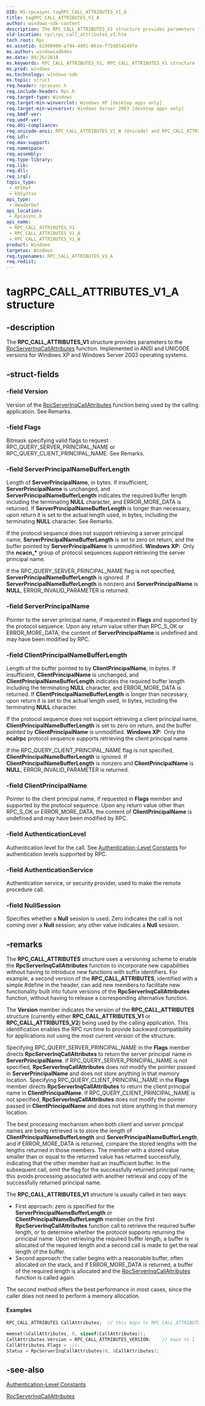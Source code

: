 ```yaml
---
UID: NS:rpcasync.tagRPC_CALL_ATTRIBUTES_V1_A
title: tagRPC_CALL_ATTRIBUTES_V1_A
author: windows-sdk-content
description: The RPC_CALL_ATTRIBUTES_V1 structure provides parameters to the RpcServerInqCallAttributes function. Implemented in ANSI and UNICODE versions for Windows XP and Windows Server 2003 operating systems.
old-location: rpc\rpc_call_attributes_v1.htm
tech.root: Rpc
ms.assetid: 62988900-e794-4d91-861e-f72d854249fe
ms.author: windowssdkdev
ms.date: 09/26/2018
ms.keywords: RPC_CALL_ATTRIBUTES_V1, RPC_CALL_ATTRIBUTES_V1 structure [RPC], RPC_CALL_ATTRIBUTES_V1_A, RPC_CALL_ATTRIBUTES_V1_W, rpc.rpc_call_attributes_v1, rpcasync/RPC_CALL_ATTRIBUTES_V1, rpcasync/RPC_CALL_ATTRIBUTES_V1_A, rpcasync/RPC_CALL_ATTRIBUTES_V1_W, tagRPC_CALL_ATTRIBUTES_V1_A
ms.prod: windows
ms.technology: windows-sdk
ms.topic: struct
req.header: rpcasync.h
req.include-header: Rpc.h
req.target-type: Windows
req.target-min-winverclnt: Windows XP [desktop apps only]
req.target-min-winversvr: Windows Server 2003 [desktop apps only]
req.kmdf-ver: 
req.umdf-ver: 
req.ddi-compliance: 
req.unicode-ansi: RPC_CALL_ATTRIBUTES_V1_W (Unicode) and RPC_CALL_ATTRIBUTES_V1_A (ANSI)
req.idl: 
req.max-support: 
req.namespace: 
req.assembly: 
req.type-library: 
req.lib: 
req.dll: 
req.irql: 
topic_type:
 - APIRef
 - kbSyntax
api_type:
 - HeaderDef
api_location:
 - Rpcasync.h
api_name:
 - RPC_CALL_ATTRIBUTES_V1
 - RPC_CALL_ATTRIBUTES_V1_A
 - RPC_CALL_ATTRIBUTES_V1_W
product: Windows
targetos: Windows
req.typenames: RPC_CALL_ATTRIBUTES_V1_A
req.redist: 
---
```


# tagRPC_CALL_ATTRIBUTES_V1_A structure


## -description


The 
<b>RPC_CALL_ATTRIBUTES_V1</b> structure provides parameters to the 
<a href="https://msdn.microsoft.com/563b70ed-bc9a-40be-a77b-17b993cc64f3">RpcServerInqCallAttributes</a> function. Implemented in ANSI and UNICODE versions for Windows XP and Windows Server 2003 operating systems.


## -struct-fields




### -field Version

Version of the 
<a href="https://msdn.microsoft.com/563b70ed-bc9a-40be-a77b-17b993cc64f3">RpcServerInqCallAttributes</a> function being used by the calling application. See Remarks.


### -field Flags

Bitmask specifying valid flags to request RPC_QUERY_SERVER_PRINCIPAL_NAME or RPC_QUERY_CLIENT_PRINCIPAL_NAME. See Remarks.


### -field ServerPrincipalNameBufferLength

Length of <b>ServerPrincipalName</b>, in bytes. If insufficient, <b>ServerPrincipalName</b> is unchanged, and <b>ServerPrincipalNameBufferLength</b> indicates the required buffer length including the terminating <b>NULL</b> character, and ERROR_MORE_DATA is returned. If <b>ServerPrincipalNameBufferLength</b> is longer than necessary, upon return it is set to the actual length used, in bytes, including the terminating <b>NULL</b> character. See Remarks. 




If the protocol sequence does not support retrieving a server principal name, <b>ServerPrincipalNameBufferLength</b> is set to zero on return, and the buffer pointed by <b>ServerPrincipalName</b> is unmodified. <b>Windows XP:  </b>Only the <b>ncacn_*</b> group of protocol sequences support retrieving the server principal name.



If the RPC_QUERY_SERVER_PRINCIPAL_NAME flag is not specified, <b>ServerPrincipalNameBufferLength</b> is ignored. If <b>ServerPrincipalNameBufferLength</b> is nonzero and <b>ServerPrincipalName</b> is <b>NULL</b>, ERROR_INVALID_PARAMETER is returned.


### -field ServerPrincipalName

Pointer to the server principal name, if requested in <b>Flags</b> and supported by the protocol sequence. Upon any return value other than RPC_S_OK or ERROR_MORE_DATA, the content of <b>ServerPrincipalName</b> is undefined and may have been modified by RPC.


### -field ClientPrincipalNameBufferLength

Length of the buffer pointed to by <b>ClientPrincipalName</b>, in bytes. If insufficient, <b>ClientPrincipalName</b> is unchanged, and <b>ClientPrincipalNameBufferLength</b> indicates the required buffer length including the terminating <b>NULL</b> character, and ERROR_MORE_DATA is returned. If <b>ClientPrincipalNameBufferLength</b> is longer than necessary, upon return it is set to the actual length used, in bytes, including the terminating <b>NULL</b> character. 




If the protocol sequence does not support retrieving a client principal name, <b>ClientPrincipalNameBufferLength</b> is set to zero on return, and the buffer pointed by <b>ClientPrincipalName</b> is unmodified. <b>Windows XP:  </b>Only the <b>ncalrpc</b> protocol sequence supports retrieving the client principal name.



If the RPC_QUERY_CLIENT_PRINCIPAL_NAME flag is not specified, <b>ClientPrincipalNameBufferLength</b> is ignored. If <b>ClientPrincipalNameBufferLength</b> is nonzero and <b>ClientPrincipalName</b> is <b>NULL</b>, ERROR_INVALID_PARAMETER is returned.


### -field ClientPrincipalName

Pointer to the client principal name, if requested in <b>Flags</b> member and supported by the protocol sequence. Upon any return value other than RPC_S_OK or ERROR_MORE_DATA, the content of <b>ClientPrincipalName</b> is undefined and may have been modified by RPC.


### -field AuthenticationLevel

Authentication level for the call. See 
<a href="https://msdn.microsoft.com/b8bb2517-e1a0-4607-a672-259f8686fc3e">Authentication-Level Constants</a> for authentication levels supported by RPC.


### -field AuthenticationService

Authentication service, or security provider, used to make the remote procedure call.


### -field NullSession

Specifies whether a <b>Null</b> session is used. Zero indicates the call is not coming over a <b>Null</b> session; any other value indicates a <b>Null</b> session.


## -remarks



The 
<b>RPC_CALL_ATTRIBUTES</b> structure uses a versioning scheme to enable the 
<b>RpcServerInqCallAttributes</b> function to incorporate new capabilities without having to introduce new functions with suffix identifiers. For example, a second version of the 
<b>RPC_CALL_ATTRIBUTES</b>, identified with a simple #define in the header, can add new members to facilitate new functionality built into future versions of the 
<b>RpcServerInqCallAttributes</b> function, without having to release a corresponding alternative function.

The <b>Version</b> member indicates the version of the 
<b>RPC_CALL_ATTRIBUTES</b> structure (currently either <b>RPC_CALL_ATTRIBUTES_V1</b> or <b>RPC_CALL_ATTRIBUTES_V2</b>) being used by the calling application. This identification enables the RPC run time to provide backward compatibility for applications not using the most current version of the structure.

Specifying RPC_QUERY_SERVER_PRINCIPAL_NAME in the <b>Flags</b> member directs 
<b>RpcServerInqCallAttributes</b> to return the server principal name in <b>ServerPrincipalName</b>. If RPC_QUERY_SERVER_PRINCIPAL_NAME is not specified, 
<b>RpcServerInqCallAttributes</b> does not modify the pointer passed in <b>ServerPrincipalName</b> and does not store anything in that memory location. Specifying RPC_QUERY_CLIENT_PRINCIPAL_NAME in the <b>Flags</b> member directs 
<b>RpcServerInqCallAttributes</b> to return the client principal name in <b>ClientPrincipalName</b>. If RPC_QUERY_CLIENT_PRINCIPAL_NAME is not specified, 
<b>RpcServerInqCallAttributes</b> does not modify the pointer passed in <b>ClientPrincipalName</b> and does not store anything in that memory location.

The best processing mechanism when both client and server principal names are being retrieved is to store the length of <b>ClientPrincipalNameBufferLength</b> and <b>ServerPrincipalNameBufferLength</b>, and if ERROR_MORE_DATA is returned, compare the stored lengths with the lengths returned in those members. The member with a stored value smaller than or equal to the returned value has returned successfully, indicating that the other member had an insufficient buffer. In the subsequent call, omit the flag for the successfully returned principal name; this avoids processing associated with another retrieval and copy of the successfully returned principal name.

The 
<b>RPC_CALL_ATTRIBUTES_V1</b> structure is usually called in two ways:

<ul>
<li>First approach: zero is specified for the <b>ServerPrincipalNameBufferLength</b> or <b>ClientPrincipalNameBufferLength</b> member on the first 
<b>RpcServerInqCallAttributes</b> function call to retrieve the required buffer length, or to determine whether the protocol supports returning the principal name. Upon retrieving the required buffer length, a buffer is allocated of the required length and a second call is made to get the real length of the buffer.</li>
<li>Second approach: the caller begins with a reasonable buffer, often allocated on the stack, and if ERROR_MORE_DATA is returned, a buffer of the required length is allocated and the 
<a href="https://msdn.microsoft.com/563b70ed-bc9a-40be-a77b-17b993cc64f3">RpcServerInqCallAttributes</a> function is called again.</li>
</ul>
The second method offers the best performance in most cases, since the caller does not need to perform a memory allocation.


#### Examples


```cpp
RPC_CALL_ATTRIBUTES CallAttributes;  // this maps to RPC_CALL_ATTRIBUTES_V1

memset(&CallAttributes, 0, sizeof(CallAttributes));
CallAttributes.Version = RPC_CALL_ATTRIBUTES_VERSION;    // maps to 1
CallAttributes.Flags = ;//....
Status = RpcServerInqCallAttributes(0, &CallAttributes);

```





## -see-also




<a href="https://msdn.microsoft.com/b8bb2517-e1a0-4607-a672-259f8686fc3e">Authentication-Level Constants</a>



<a href="https://msdn.microsoft.com/563b70ed-bc9a-40be-a77b-17b993cc64f3">RpcServerInqCallAttributes</a>
 

 

